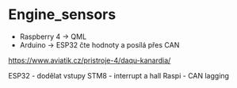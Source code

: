 # Engine_sensors

- Raspberry 4 -> QML
- Arduino -> ESP32 čte hodnoty a posílá přes CAN

https://www.aviatik.cz/pristroje-4/daqu-kanardia/

ESP32 - dodělat vstupy
STM8  - interrupt a hall
Raspi - CAN lagging
